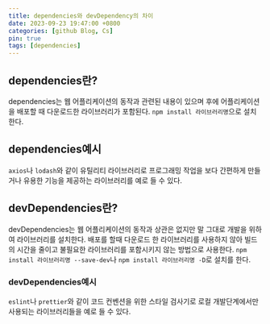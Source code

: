```yaml
---
title: dependencies와 devDependency의 차이
date: 2023-09-23 19:47:00 +0800
categories: [github Blog, Cs]
pin: true
tags: [dependencies]
---
```


## dependencies란?

dependencies는 웹 어플리케이션의 동작과 관련된 내용이 있으며 후에 어플리케이션을 배포할 때 다운로드한 라이브러리가 포함된다.
`npm install 라이브러리명`으로 설치한다.

## dependencies예시

`axios`나 `lodash`와 같이 유틸리티 라이브러리로 프로그래밍 작업을 보다 간편하게 만들거나 유용한 기능을 제공하는 라이브러리를 예로 들 수 있다.

## devDependencies란?

devDependencies는 웹 어플리케이션의 동작과 상관은 없지만 말 그대로 개발을 위하여 라이브러리를 설치한다.
배포를 할때 다운로드 한 라이브러리를 사용하지 않아 빌드의 시간을 줄이고 불필요한 라이브러리를 포함시키지 않는 방법으로 사용한다.
`npm install 라이브러리명 --save-dev`나 `npm install 라이브러리명 -D`로 설치를 한다.

### devDependencies예시

`eslint`나 `prettier`와 같이 코드 컨벤션을 위한 스타일 검사기로 로컬 개발단계에서만 사용되는 라이브러리들을 예로 들 수 있다.

